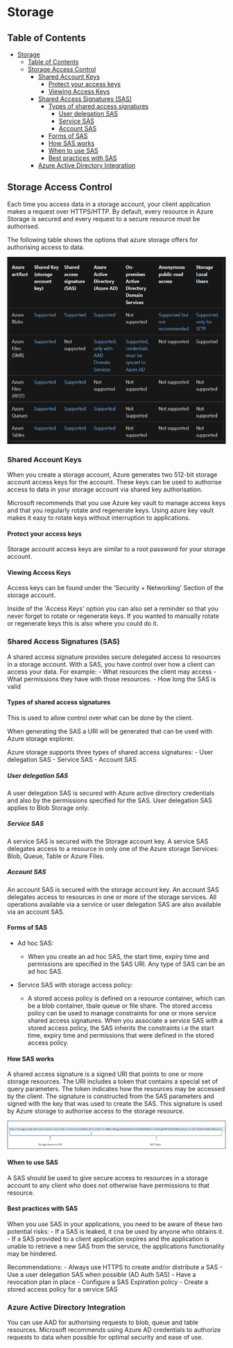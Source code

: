 # Storage

## Table of Contents

- [Storage](#storage)
  - [Table of Contents](#table-of-contents)
  - [Storage Access Control](#storage-access-control)
    - [Shared Account Keys](#shared-account-keys)
      - [Protect your access keys](#protect-your-access-keys)
      - [Viewing Access Keys](#viewing-access-keys)
    - [Shared Access Signatures (SAS)](#shared-access-signatures-sas)
      - [Types of shared access signatures](#types-of-shared-access-signatures)
        - [User delegation SAS](#user-delegation-sas)
        - [Service SAS](#service-sas)
        - [Account SAS](#account-sas)
      - [Forms of SAS](#forms-of-sas)
      - [How SAS works](#how-sas-works)
      - [When to use SAS](#when-to-use-sas)
      - [Best practices with SAS](#best-practices-with-sas)
    - [Azure Active Directory Integration](#azure-active-directory-integration)

## Storage Access Control

Each time you access data in a storage account, your client application makes a request over HTTPS/HTTP. By default, every resource in Azure Storage is secured and every request to a secure resource must be authorised.

The following table shows the options that azure storage offers for authorising access to data.

![Auth Chart](/Storage/images/auth_chart.png)

### Shared Account Keys

When you create a storage account, Azure generates two 512-bit storage account access keys for the account. These keys can be used to authorise access to data in your storage account via shared key authorisation.

Microsoft recommends that you use Azure key vault to manage access keys and that you regularly rotate and regenerate keys. Using azure key vault makes it easy to rotate keys without interruption to applications.

#### Protect your access keys

Storage account access keys are similar to a root password for your storage account.

#### Viewing Access Keys

Access keys can be found under the 'Security + Networking' Section of the storage account. 

Inside of the 'Access Keys' option you can also set a reminder so that you never forget to rotate or regenerate keys. If you wanted to manually rotate or regenerate keys this is also where you could do it.

### Shared Access Signatures (SAS)

A shared access signature provides secure delegated access to resources in a storage account. With a SAS, you have control over how a client can access your data.
For example:
    - What resources the client may access
    - What permissions they have with those resources.
    - How long the SAS is valid

#### Types of shared access signatures

This is used to allow control over what can be done by the client.

When generating the SAS a URI will be generated that can be used with Azure storage explorer.

Azure storage supports three types of shared access signatures:
    - User delegation SAS
    - Service SAS
    - Account SAS

##### User delegation SAS

A user delegation SAS is secured with Azure active directory credentials and also by the permissions specified for the SAS. User delegation SAS applies to Blob Storage only.

##### Service SAS

A service SAS is secured with the Storage account key. A service SAS delegates access to a resource in only one of the Azure storage Services: Blob, Queue, Table or Azure Files.

##### Account SAS

An account SAS is secured with the storage account key. An account SAS delegates access to resources in one or more of the storage services. All operations available via a service or user delegation SAS are also available via an account SAS.

#### Forms of SAS

- Ad hoc SAS:
  - When you create an ad hoc SAS, the start time, expiry time and permissions are specified in the SAS URI. Any type of SAS can be an ad hoc SAS.

- Service SAS with storage access policy:
  - A stored access policy is defined on a resource container, which can be a blob container, tbale queue or file share. The stored access policy can be used to manage constraints for one or more service shared access signatures. When you associate a service SAS with a stored access policy, the SAS inherits the constraints i.e the start time, expiry time and permissions that were defined in the stored access policy.

#### How SAS works

A shared access signature is a signed URI that points to one or more storage resources. The URI includes a token that contains a special set of query parameters. The token indicates how the resources may be accessed by the client. The signature is constructed from the SAS parameters and signed with the key that was used to create the SAS. This signature is used by Azure storage to authorise access to the storage resource.

![SAS URI Example](images/sas-storage-uri.png)

#### When to use SAS

A SAS should be used to give secure access to resources in a storage account to any client who does not otherwise have permissions to that resource.

#### Best practices with SAS

When you use SAS in your applications, you need to be aware of these two potential risks:
    - If a SAS is leaked, it cna be used by anyone who obtains it.
    - If a SAS provided to a client application expires and the application is unable to retrieve a new SAS from the service, the applications functionality may be hindered.

Recommendations:
    - Always use HTTPS to create and/or distribute a SAS
    - Use a user delegation SAS when possible (AD Auth SAS)
    - Have a revocation plan in place
    - Configure a SAS Expiration policy
    - Create a stored access policy for a service SAS

### Azure Active Directory Integration

You can use AAD for authorising requests to blob, queue and table resources. Microsoft recommends using Azure AD credentials to authorize requests to data when possible for optimal security and ease of use.